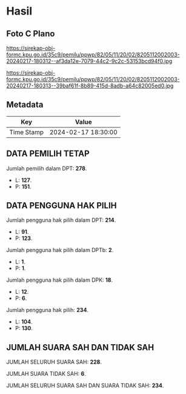 # Hasil

## Foto C Plano

https://sirekap-obj-formc.kpu.go.id/35c9/pemilu/ppwp/82/05/11/20/02/8205112002003-20240217-180312--af3da12e-7079-44c2-9c2c-53153bcd94f0.jpg

https://sirekap-obj-formc.kpu.go.id/35c9/pemilu/ppwp/82/05/11/20/02/8205112002003-20240217-180313--39baf61f-8b89-415d-8adb-a64c82005ed0.jpg


## Metadata

| Key        | Value               |
| ---------- | ------------------- |
| Time Stamp | 2024-02-17 18:30:00 |


## DATA PEMILIH TETAP

Jumlah pemilih dalam DPT: **278**.
 * L: **127**.
 * P: **151**.

## DATA PENGGUNA HAK PILIH

Jumlah pengguna hak pilih dalam DPT: **214**.
 * L: **91**.
 * P: **123**.

Jumlah pengguna hak pilih dalam DPTb: **2**.
 * L: **1**.
 * P: **1**.

Jumlah pengguna hak pilih dalam DPK: **18**.
 * L: **12**.
 * P: **6**.

Jumlah pengguna hak pilih: **234**.
 * L: **104**.
 * P: **130**.

## JUMLAH SUARA SAH DAN TIDAK SAH

JUMLAH SELURUH SUARA SAH: **228**.

JUMLAH SUARA TIDAK SAH: **6**.

JUMLAH SELURUH SUARA SAH DAN SUARA TIDAK SAH: **234**.


